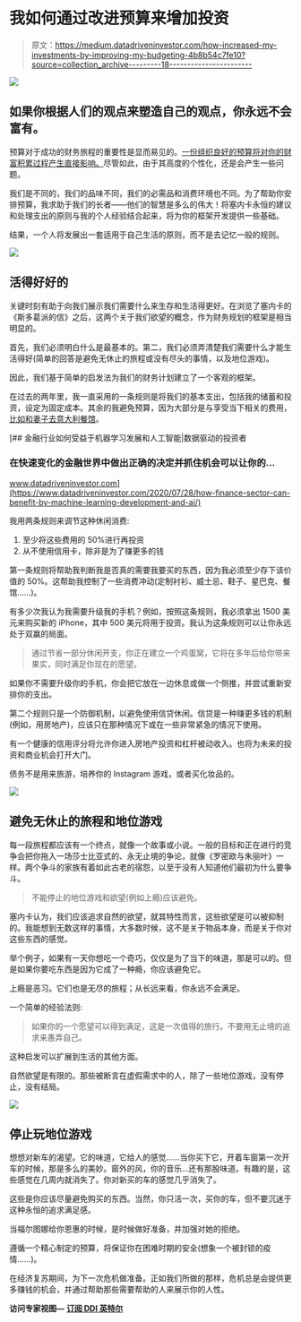 # 我如何通过改进预算来增加投资

> 原文：<https://medium.datadriveninvestor.com/how-increased-my-investments-by-improving-my-budgeting-4b8b54c7fe10?source=collection_archive---------18----------------------->

![](img/bf595e288338a1091da3597cf8340bd5.png)

## 如果你根据人们的观点来塑造自己的观点，你永远不会富有。

预算对于成功的财务旅程的重要性是显而易见的。[一份组织良好的预算将对你的财富积累过程产生直接影响。](https://medium.com/makingofamillionaire/getting-rich-without-abdicating-of-your-life-56773c2d34f0)尽管如此，由于其高度的个性化，还是会产生一些问题。

我们是不同的，我们的品味不同，我们的必需品和消费环境也不同。为了帮助你安排预算，我求助于我们的长者——他们的智慧是多么的伟大！将塞内卡永恒的建议和处理支出的原则与我的个人经验结合起来，将为你的框架开发提供一些基础。

结果，一个人将发展出一套适用于自己生活的原则，而不是去记忆一般的规则。

![](img/6daeec9f8ece88d5150bb3dedf6bf892.png)

## 活得好好的

关键时刻有助于向我们展示我们需要什么来生存和生活得更好。在浏览了塞内卡的《斯多葛派的信》之后，这两个关于我们欲望的概念，作为财务规划的框架是相当明显的。

首先，我们必须明白什么是最基本的。第二，我们必须弄清楚我们需要什么才能生活得好(简单的回答是避免无休止的旅程或没有尽头的事情，以及地位游戏)。

因此，我们基于简单的启发法为我们的财务计划建立了一个客观的框架。

在过去的两年里，我一直采用的一条规则是将我们的基本支出，包括我的储蓄和投资，设定为固定成本。其余的我避免预算，因为大部分是与享受当下相关的费用，[比如和妻子去意大利餐馆](https://medium.com/datadriveninvestor/taking-small-actions-that-will-make-you-rich-ad46b9d145bc)。

[](https://www.datadriveninvestor.com/2020/07/28/how-finance-sector-can-benefit-by-machine-learning-development-and-ai/) [## 金融行业如何受益于机器学习发展和人工智能|数据驱动的投资者

### 在快速变化的金融世界中做出正确的决定并抓住机会可以让你的…

www.datadriveninvestor.com](https://www.datadriveninvestor.com/2020/07/28/how-finance-sector-can-benefit-by-machine-learning-development-and-ai/) 

我用两条规则来调节这种休闲消费:

1.  至少将这些费用的 50%进行再投资
2.  从不使用信用卡，除非是为了赚更多的钱

第一条规则将帮助我判断我是否真的需要我要买的东西，因为我必须至少存下该价值的 50%。这帮助我控制了一些消费冲动(定制衬衫、威士忌、鞋子、星巴克、餐馆……)。

有多少次我认为我需要升级我的手机？例如，按照这条规则，我必须拿出 1500 美元来购买新的 iPhone，其中 500 美元将用于投资。我认为这条规则可以让你永远处于双赢的局面。

> 通过节省一部分休闲开支，你正在建立一个鸡蛋窝，它将在多年后给你带来果实，同时满足你现在的愿望。

如果你不需要升级你的手机，你会把它放在一边休息或做一个侧推，并尝试重新安排你的支出。

第二个规则只是一个防御机制，以避免使用信贷休闲。信贷是一种赚更多钱的机制(例如，用房地产)，应该只在那种情况下或在一些非常紧急的情况下使用。

有一个健康的信用评分将允许你进入房地产投资和杠杆被动收入。也将为未来的投资和商业机会打开大门。

债务不是用来旅游，培养你的 Instagram 游戏，或者买化妆品的。

![](img/77748d35d76628492825c45131b0b569.png)

## 避免无休止的旅程和地位游戏

每一段旅程都应该有一个终点，就像一个故事或小说。一般的目标和正在进行的竞争会把你拖入一场莎士比亚式的、永无止境的争论，就像《罗密欧与朱丽叶》一样。两个争斗的家族有着如此古老的宿怨，以至于没有人知道他们最初为什么要争斗。

> 不能停止的地位游戏和欲望(例如上瘾)应该避免。

塞内卡认为，我们应该追求自然的欲望，就其特性而言，这些欲望是可以被抑制的。我能想到无数这样的事情，大多数时候，这不是关于物品本身，而是关于你对这些东西的感觉。

举个例子，如果有一天你想吃一个奇巧，仅仅是为了当下的味道，那是可以的。但是如果你要吃东西是因为它成了一种瘾，你应该避免它。

上瘾是恶习。它们也是无尽的旅程；从长远来看，你永远不会满足。

一个简单的经验法则:

> 如果你的一个愿望可以得到满足，这是一次值得的旅行。不要用无止境的追求来愚弄自己。

这种启发可以扩展到生活的其他方面。

自然欲望是有限的。那些被断言在虚假需求中的人，除了一些地位游戏，没有停止，没有结局。

![](img/920cf159f96f21cabec2eb4f9ed96fa7.png)

## 停止玩地位游戏

想想对新车的渴望。它的味道，它给人的感觉……当你买下它，开着车窗第一次开车的时候，那是多么的美妙。窗外的风，你的音乐…还有那股味道。有趣的是，这些感觉在几周内就消失了。你对新买的车的感觉几乎消失了。

这些是你应该尽量避免购买的东西。当然，你只活一次，买你的车，但不要沉迷于这种永恒的追求满足感。

当福尔图娜给你恩惠的时候，是时候做好准备，并加强对她的拒绝。

遵循一个精心制定的预算，将保证你在困难时期的安全(想象一个被封锁的疫情……)。

在经济复苏期间，为下一次危机做准备。正如我们所做的那样，危机总是会提供更多赚钱的机会，并通过帮助那些需要帮助的人来展示你的人性。

**访问专家视图—** [**订阅 DDI 英特尔**](https://datadriveninvestor.com/ddi-intel)